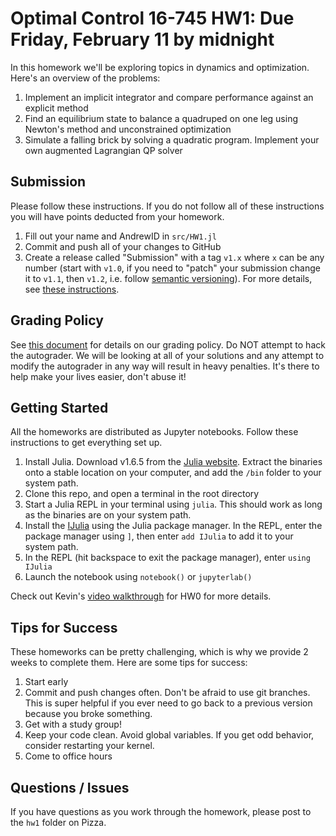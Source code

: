 # Optimal Control 16-745 HW1: Due Friday, February 11 by midnight
In this homework we'll be exploring topics in dynamics and optimization. Here's an overview of the problems:
1. Implement an implicit integrator and compare performance against an explicit method
2. Find an equilibrium state to balance a quadruped on one leg using Newton's method and unconstrained optimization
3. Simulate a falling brick by solving a quadratic program. Implement your own augmented Lagrangian QP solver


## Submission
Please follow these instructions. If you do not follow all of these instructions
you will have points deducted from your homework.
1. Fill out your name and AndrewID in `src/HW1.jl`
2. Commit and push all of your changes to GitHub
3. Create a release called "Submission" with a tag `v1.x` where `x` can be any number (start with `v1.0`, if you need to "patch" your submission change it to `v1.1`, then `v1.2`, i.e. follow [semantic versioning](https://semver.org/)). For more details, see [these instructions](https://github.com/Optimal-Control-16-745/JuliaIntro/blob/main/docs/Submission%20Instructions.md).

## Grading Policy
See [this document](https://github.com/Optimal-Control-16-745/JuliaIntro/blob/main/docs/Submission%20Instructions.md) for details on our grading policy. 
Do NOT attempt to hack the autograder. We will be looking at all of your 
solutions and any attempt to modify the autograder in any way will result in
heavy penalties. It's there to help make your lives easier, don't abuse it!

## Getting Started
All the homeworks are distributed as Jupyter notebooks. Follow these instructions to get everything set up.

1. Install Julia. Download v1.6.5 from the [Julia website](https://julialang.org/downloads/). Extract the binaries onto a stable location on your computer, and add the `/bin` folder to your system path.
2. Clone this repo, and open a terminal in the root directory
2. Start a Julia REPL in your terminal using `julia`. This should work as long as the binaries are on your system path.
3. Install the [IJulia](https://github.com/JuliaLang/IJulia.jl) using the Julia package manager. In the REPL, enter the package manager using `]`, then enter `add IJulia` to add it to your system path.
4. In the REPL (hit backspace to exit the package manager), enter `using IJulia`
5. Launch the notebook using `notebook()` or `jupyterlab()`

Check out Kevin's [video walkthrough](https://www.youtube.com/watch?v=I2SC1Mp3Hxs&feature=youtu.be) for HW0 for more details.


## Tips for Success
These homeworks can be pretty challenging, which is why we provide 2 weeks to complete them. Here are some tips for success:
1. Start early
2. Commit and push changes often. Don't be afraid to use git branches. This is 
super helpful if you ever need to go back to a previous version because you broke something.
3. Get with a study group!
4. Keep your code clean. Avoid global variables. If you get odd behavior, consider restarting your kernel.
5. Come to office hours


## Questions / Issues
If you have questions as you work through the homework, please post to the 
`hw1` folder on Pizza. 

